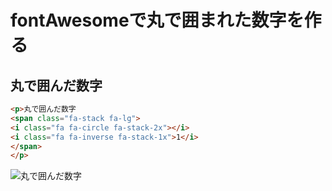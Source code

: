 # fontAwesomeで丸で囲まれた数字を作る
## 丸で囲んだ数字

~~~html
<p>丸で囲んだ数字
<span class="fa-stack fa-lg">
<i class="fa fa-circle fa-stack-2x"></i>
<i class="fa fa-inverse fa-stack-1x">1</i>
</span>
</p>
~~~
![丸で囲んだ数字](https://user-images.githubusercontent.com/45871453/69221233-1e654f80-0bba-11ea-823f-3d02e4bc55f0.png)

